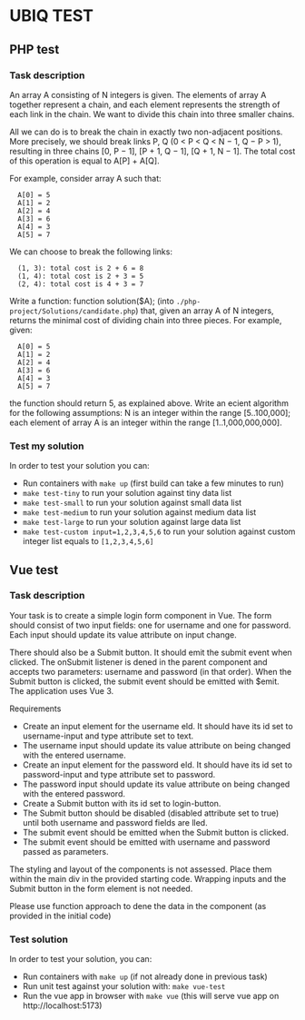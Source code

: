 # UBIQ TEST
## PHP test

### Task description
An array A consisting of N integers is given. The elements of array A together represent a chain, and each element represents the strength of each link in the chain. We want to divide this chain into three smaller chains.

All we can do is to break the chain in exactly two non-adjacent positions. More precisely, we should break links P, Q (0 < P < Q < N − 1, Q − P > 1), resulting in three chains [0, P − 1], [P + 1, Q − 1], [Q + 1, N − 1]. The total cost of this operation is equal to A[P] + A[Q].

For example, consider array A such that:
```
  A[0] = 5
  A[1] = 2
  A[2] = 4
  A[3] = 6
  A[4] = 3
  A[5] = 7
```

We can choose to break the following links:
```
  (1, 3): total cost is 2 + 6 = 8 
  (1, 4): total cost is 2 + 3 = 5 
  (2, 4): total cost is 4 + 3 = 7
```

Write a function:
function solution($A); (into ```./php-project/Solutions/candidate.php```)
that, given an array A of N integers, returns the minimal cost of dividing chain into three pieces.
For example, given:
```
  A[0] = 5
  A[1] = 2
  A[2] = 4
  A[3] = 6
  A[4] = 3
  A[5] = 7
```

the function should return 5, as explained above.
Write an ecient algorithm for the following assumptions: N is an integer within the range [5..100,000]; each element of array A is an integer within the range [1..1,000,000,000].

### Test my solution
In order to test your solution you can:
 - Run containers with ```make up``` (first build can take a few minutes to run)
 - ```make test-tiny``` to run your solution against tiny data list
 - ```make test-small``` to run your solution against small data list
 - ```make test-medium``` to run your solution against medium data list
 - ```make test-large``` to run your solution against large data list
 - ```make test-custom input=1,2,3,4,5,6``` to run your solution against custom integer list equals to ```[1,2,3,4,5,6]```

## Vue test
### Task description
Your task is to create a simple login form component in Vue.
The form should consist of two input fields: one for username and one for password. Each input should update its value attribute on input change.

There should also be a Submit button. It should emit the submit event when clicked.
The onSubmit listener is dened in the parent component and accepts two parameters: username and password (in that order).
When the Submit button is clicked, the submit event should be emitted with $emit.
The application uses Vue 3.

Requirements
- Create an input element for the username eld. It should have its id set to username-input and type attribute set to text.
- The username input should update its value attribute on being changed with the entered username.
- Create an input element for the password eld. It should have its id set to password-input and type attribute set to password.
- The password input should update its value attribute on being changed with the entered password.
- Create a Submit button with its id set to login-button.
- The Submit button should be disabled (disabled attribute set to true) until both username and password fields are lled.
- The submit event should be emitted when the Submit button is clicked.
- The submit event should be emitted with username and password passed as parameters.

The styling and layout of the components is not assessed. Place them within the main div in the provided starting code. Wrapping inputs and the Submit button in the form element is not needed.

Please use function approach to dene the data in the component (as provided in the initial code)

### Test solution
In order to test your solution, you can:
 - Run containers with ```make up``` (if not already done in previous task)
 - Run unit test against your solution with: ```make vue-test```
 - Run the vue app in browser with ```make vue``` (this will serve vue app on http://localhost:5173)